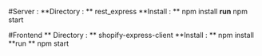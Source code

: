 #Server :
**Directory : ** rest_express
**Install : ** npm install
**run** npm start

#Frontend
** Directory : ** shopify-express-client
**Install : ** npm install
**run ** npm start
